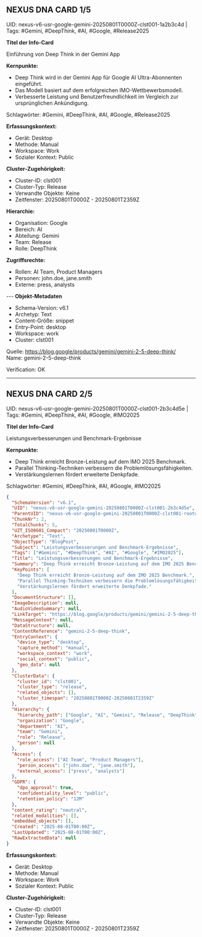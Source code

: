## NEXUS DNA CARD 1/5

UID: nexus-v6-usr-google-gemini-20250801T0000Z-clst001-1a2b3c4d | Tags: #Gemini, #DeepThink, #AI, #Google, #Release2025

**Titel der Info-Card**

Einführung von Deep Think in der Gemini App

**Kernpunkte:**
- Deep Think wird in der Gemini App für Google AI Ultra-Abonnenten eingeführt.
- Das Modell basiert auf dem erfolgreichen IMO-Wettbewerbsmodell.
- Verbesserte Leistung und Benutzerfreundlichkeit im Vergleich zur ursprünglichen Ankündigung.

Schlagwörter: #Gemini, #DeepThink, #AI, #Google, #Release2025



**Erfassungskontext:**
- Gerät: Desktop
- Methode: Manual
- Workspace: Work
- Sozialer Kontext: Public

**Cluster-Zugehörigkeit:**
- Cluster-ID: clst001
- Cluster-Typ: Release
- Verwandte Objekte: Keine
- Zeitfenster: 20250801T0000Z - 20250801T2359Z

**Hierarchie:**
- Organisation: Google
- Bereich: AI
- Abteilung: Gemini
- Team: Release
- Rolle: DeepThink

**Zugriffsrechte:**
- Rollen: AI Team, Product Managers
- Personen: john.doe, jane.smith
- Externe: press, analysts

--- **Objekt-Metadaten**
- Schema-Version: v6.1
- Archetyp: Text
- Content-Größe: snippet
- Entry-Point: desktop
- Workspace: work
- Cluster: clst001

Quelle: https://blog.google/products/gemini/gemini-2-5-deep-think/  
Name: gemini-2-5-deep-think

Verification: OK

---

## NEXUS DNA CARD 2/5

UID: nexus-v6-usr-google-gemini-20250801T0000Z-clst001-2b3c4d5e | Tags: #Gemini, #DeepThink, #AI, #Google, #IMO2025

**Titel der Info-Card**

Leistungsverbesserungen und Benchmark-Ergebnisse

**Kernpunkte:**
- Deep Think erreicht Bronze-Leistung auf dem IMO 2025 Benchmark.
- Parallel Thinking-Techniken verbessern die Problemlösungsfähigkeiten.
- Verstärkungslernen fördert erweiterte Denkpfade.

Schlagwörter: #Gemini, #DeepThink, #AI, #Google, #IMO2025

```json
{
  "SchemaVersion": "v6.1",
  "UID": "nexus-v6-usr-google-gemini-20250801T0000Z-clst001-2b3c4d5e",
  "ParentUID": "nexus-v6-usr-google-gemini-20250801T0000Z-clst001-rootuid",
  "ChunkNr": 2,
  "TotalChunks": 5,
  "UZT_ISO8601_Compact": "20250801T0000Z",
  "Archetype": "Text",
  "ObjectType": "BlogPost",
  "Subject": "Leistungsverbesserungen und Benchmark-Ergebnisse",
  "Tags": ["#Gemini", "#DeepThink", "#AI", "#Google", "#IMO2025"],
  "Title": "Leistungsverbesserungen und Benchmark-Ergebnisse",
  "Summary": "Deep Think erreicht Bronze-Leistung auf dem IMO 2025 Benchmark und nutzt Parallel Thinking-Techniken zur Verbesserung der Problemlösungsfähigkeiten.",
  "KeyPoints": [
    "Deep Think erreicht Bronze-Leistung auf dem IMO 2025 Benchmark.",
    "Parallel Thinking-Techniken verbessern die Problemlösungsfähigkeiten.",
    "Verstärkungslernen fördert erweiterte Denkpfade."
  ],
  "DocumentStructure": [],
  "ImageDescription": null,
  "AudioVideoSummary": null,
  "LinkTarget": "https://blog.google/products/gemini/gemini-2-5-deep-think/",
  "MessageContext": null,
  "DataStructure": null,
  "ContentReference": "gemini-2-5-deep-think",
  "EntryContext": {
    "device_type": "desktop",
    "capture_method": "manual",
    "workspace_context": "work",
    "social_context": "public",
    "geo_data": null
  },
  "ClusterData": {
    "cluster_id": "clst001",
    "cluster_type": "release",
    "related_objects": [],
    "cluster_timespan": "20250801T0000Z-20250801T2359Z"
  },
  "Hierarchy": {
    "hierarchy_path": ["Google", "AI", "Gemini", "Release", "DeepThink"],
    "organization": "Google",
    "department": "AI",
    "team": "Gemini",
    "role": "Release",
    "person": null
  },
  "Access": {
    "role_access": ["AI Team", "Product Managers"],
    "person_access": ["john.doe", "jane.smith"],
    "external_access": ["press", "analysts"]
  },
  "GDPR": {
    "dpo_approval": true,
    "confidentiality_level": "public",
    "retention_policy": "12M"
  },
  "content_rating": "neutral",
  "related_modalities": [],
  "embedded_objects": [],
  "Created": "2025-08-01T00:00Z",
  "LastUpdated": "2025-08-01T00:00Z",
  "RawExtractedData": null
}
```

**Erfassungskontext:**
- Gerät: Desktop
- Methode: Manual
- Workspace: Work
- Sozialer Kontext: Public

**Cluster-Zugehörigkeit:**
- Cluster-ID: clst001
- Cluster-Typ: Release
- Verwandte Objekte: Keine
- Zeitfenster: 20250801T0000Z - 20250801T2359Z
